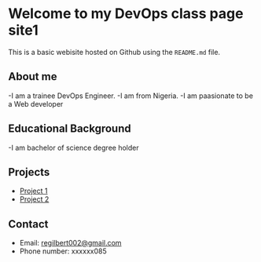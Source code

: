 # Welcome to my DevOps class page site1
This is a basic webisite hosted on Github using the `README.md` file.

## About me
-I am a trainee DevOps Engineer.
-I am from Nigeria.
-I am paasionate to be a Web developer 

## Educational Background

-I am bachelor of science degree holder 


## Projects
- [Project 1](https://github.com/DevOps-academy-Course/Demo-Git)
- [Project 2](https://github.com/DevOps-academy-Course/First-repository)

## Contact

- Email: regilbert002@gmail.com
- Phone number: xxxxxx085
  

